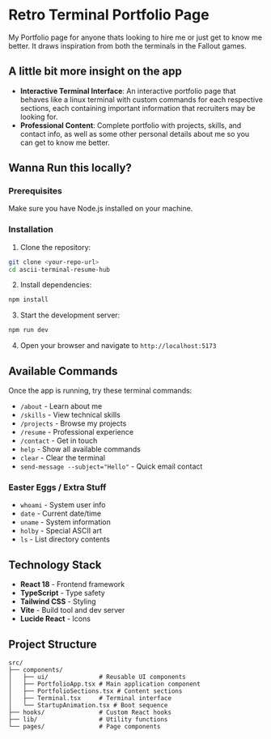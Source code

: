 # Retro Terminal Portfolio Page

My Portfolio page for anyone thats looking to hire me or just get to know me better. It draws inspiration from both the terminals in the Fallout games.


## A little bit more insight on the app

- **Interactive Terminal Interface**: An interactive portfolio page that behaves like a linux terminal with custom commands for each respective sections, each containing important information that recruiters may be looking for.
- **Professional Content**: Complete portfolio with projects, skills, and contact info, as well as some other personal details about me so you can get to know me better.


## Wanna Run this locally?

### Prerequisites

Make sure you have Node.js installed on your machine.

### Installation

1. Clone the repository:
```bash
git clone <your-repo-url>
cd ascii-terminal-resume-hub
```

2. Install dependencies:
```bash
npm install
```

3. Start the development server:
```bash
npm run dev
```

4. Open your browser and navigate to `http://localhost:5173`

## Available Commands

Once the app is running, try these terminal commands:

- `/about` - Learn about me
- `/skills` - View technical skills  
- `/projects` - Browse my projects
- `/resume` - Professional experience
- `/contact` - Get in touch
- `help` - Show all available commands
- `clear` - Clear the terminal
- `send-message --subject="Hello"` - Quick email contact

### Easter Eggs / Extra Stuff
- `whoami` - System user info
- `date` - Current date/time
- `uname` - System information
- `holby` - Special ASCII art
- `ls` - List directory contents

## Technology Stack

- **React 18** - Frontend framework
- **TypeScript** - Type safety
- **Tailwind CSS** - Styling
- **Vite** - Build tool and dev server
- **Lucide React** - Icons

## Project Structure

```
src/
├── components/
│   ├── ui/              # Reusable UI components
│   ├── PortfolioApp.tsx # Main application component
│   ├── PortfolioSections.tsx # Content sections
│   ├── Terminal.tsx     # Terminal interface
│   └── StartupAnimation.tsx # Boot sequence
├── hooks/               # Custom React hooks
├── lib/                 # Utility functions
└── pages/               # Page components
```
